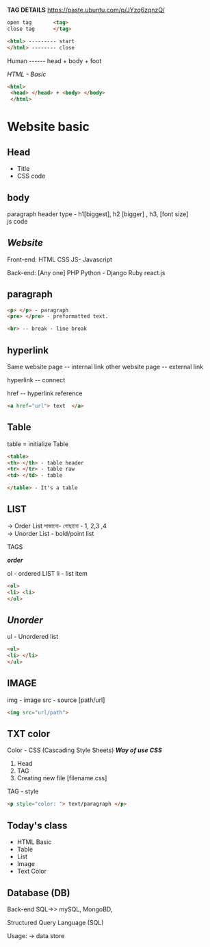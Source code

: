 **TAG DETAILS**
https://paste.ubuntu.com/p/JYzq6zqnzQ/


```html
open tag       <tag>
close tag      </tag>

<html> --------- start
</html> -------- close
```

Human ------ head + body + foot


*HTML - Basic*

```html
<html>
 <head> </head> + <body> </body>    
 </html>
```

# Website basic

Head
-----------------
* Title
* CSS code


body
-------------
paragraph
header type - h1[biggest], h2 [bigger] , h3,  [font size]
<br>
js code


***Website***
---
Front-end:
HTML
CSS
JS- Javascript

Back-end:
[Any one]
PHP
Python - Django
Ruby
react.js


**paragraph**
---
```html
<p> </p> - paragraph
<pre> </pre> - preformatted text.

<br> -- break - line break
```

**hyperlink**
---
Same website page -- internal link
other website page -- external link

hyperlink -- connect

href -- hyperlink reference

```html
<a href="url"> text  </a>
```



**Table**
---
table = initialize Table
```html
<table>
<th> </th> - table header
<tr> </tr> - table raw
<td> </td> - table

</table> - It's a table
```

**LIST**
---
-> Order List সাজানো- গোছানো - 1, 2,3 ,4  
-> Unorder List - bold/point list

TAGS

***order***

ol - ordered LIST
li - list item
```html
<ol>
<li> <li>
</ol>
```

***Unorder***
---
ul - Unordered list

```html
<ul>
<li> </li>
</ul>
```

**IMAGE**
---
img - image
src - source [path/url]

```html
<img src="url/path">
```

**TXT color**
---
Color - CSS (Cascading Style Sheets)
***Way of use CSS***
1. Head
2. TAG
3. Creating new file [filename.css]

TAG - style
```html
<p style="color: "> text/paragraph </p>
```


**Today's class**
---
<ul>
<li> HTML Basic</li>
<li> Table</li>
<li> List</li>
<li> Image</li>
<li> Text Color</li>
</ul>


**Database (DB)**
---
Back-end
SQL->> mySQL, MongoBD,

Structured Query Language (SQL)

Usage:
-> data store
